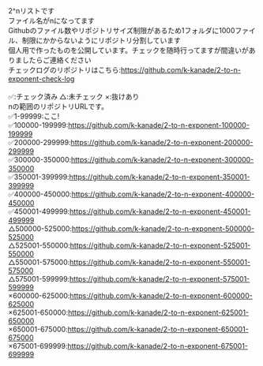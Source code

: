 2^nリストです<br>
ファイル名がnになってます<br>
Githubのファイル数やリポジトリサイズ制限があるため1フォルダに1000ファイル、制限にかからないようにリポジトリ分割しています<br>
個人用で作ったものを公開しています。チェックを随時行ってますが間違いがありましたらご連絡ください<br>
チェックログのリポジトリはこちら:https://github.com/k-kanade/2-to-n-exponent-check-log <br>
<br>
✅:チェック済み △:未チェック ×:抜けあり<br>
nの範囲のリポジトリURLです。<br>
✅1-99999:ここ!<br>
✅100000-199999:https://github.com/k-kanade/2-to-n-exponent-100000-199999<br>
✅200000-299999:https://github.com/k-kanade/2-to-n-exponent-200000-299999<br>
✅300000-350000:https://github.com/k-kanade/2-to-n-exponent-300000-350000<br>
✅350001-399999:https://github.com/k-kanade/2-to-n-exponent-350001-399999<br>
✅400000-450000:https://github.com/k-kanade/2-to-n-exponent-400000-450000<br>
✅450001-499999:https://github.com/k-kanade/2-to-n-exponent-450001-499999<br>
△500000-525000:https://github.com/k-kanade/2-to-n-exponent-500000-525000<br>
△525001-550000:https://github.com/k-kanade/2-to-n-exponent-525001-550000<br>
△550001-575000:https://github.com/k-kanade/2-to-n-exponent-550001-575000<br>
△575001-599999:https://github.com/k-kanade/2-to-n-exponent-575001-599999<br>
×600000-625000:https://github.com/k-kanade/2-to-n-exponent-600000-625000<br>
×625001-650000:https://github.com/k-kanade/2-to-n-exponent-625001-650000<br>
×650001-675000:https://github.com/k-kanade/2-to-n-exponent-650001-675000<br>
×675001-699999:https://github.com/k-kanade/2-to-n-exponent-675001-699999<br>
